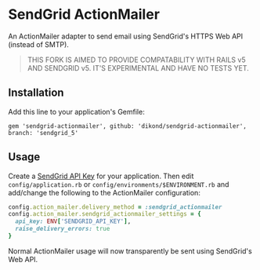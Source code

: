 # SendGrid ActionMailer

An ActionMailer adapter to send email using SendGrid's HTTPS Web API (instead of SMTP).

> THIS FORK IS AIMED TO PROVIDE COMPATABILITY WITH RAILS v5 AND SENDGRID v5. IT'S EXPERIMENTAL AND HAVE NO TESTS YET.

## Installation

Add this line to your application's Gemfile:

    gem 'sendgrid-actionmailer', github: 'dikond/sendgrid-actionmailer', branch: 'sendgrid_5'

## Usage

Create a [SendGrid API Key](https://app.sendgrid.com/settings/api_keys) for your application. Then edit `config/application.rb` or `config/environments/$ENVIRONMENT.rb` and add/change the following to the ActionMailer configuration:

```ruby
config.action_mailer.delivery_method = :sendgrid_actionmailer
config.action_mailer.sendgrid_actionmailer_settings = {
  api_key: ENV['SENDGRID_API_KEY'],
  raise_delivery_errors: true
}
```

Normal ActionMailer usage will now transparently be sent using SendGrid's Web API.
